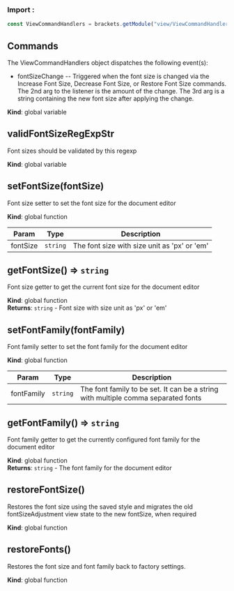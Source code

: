 ### Import :
```js
const ViewCommandHandlers = brackets.getModule("view/ViewCommandHandlers")
```

<a name="Commands"></a>

## Commands
The ViewCommandHandlers object dispatches the following event(s):
   - fontSizeChange -- Triggered when the font size is changed via the
     Increase Font Size, Decrease Font Size, or Restore Font Size commands.
     The 2nd arg to the listener is the amount of the change. The 3rd arg
     is a string containing the new font size after applying the change.

**Kind**: global variable  
<a name="validFontSizeRegExpStr"></a>

## validFontSizeRegExpStr
Font sizes should be validated by this regexp

**Kind**: global variable  
<a name="setFontSize"></a>

## setFontSize(fontSize)
Font size setter to set the font size for the document editor

**Kind**: global function  

| Param | Type | Description |
| --- | --- | --- |
| fontSize | <code>string</code> | The font size with size unit as 'px' or 'em' |

<a name="getFontSize"></a>

## getFontSize() ⇒ <code>string</code>
Font size getter to get the current font size for the document editor

**Kind**: global function  
**Returns**: <code>string</code> - Font size with size unit as 'px' or 'em'  
<a name="setFontFamily"></a>

## setFontFamily(fontFamily)
Font family setter to set the font family for the document editor

**Kind**: global function  

| Param | Type | Description |
| --- | --- | --- |
| fontFamily | <code>string</code> | The font family to be set.  It can be a string with multiple comma separated fonts |

<a name="getFontFamily"></a>

## getFontFamily() ⇒ <code>string</code>
Font family getter to get the currently configured font family for the document editor

**Kind**: global function  
**Returns**: <code>string</code> - The font family for the document editor  
<a name="restoreFontSize"></a>

## restoreFontSize()
Restores the font size using the saved style and migrates the old fontSizeAdjustment
view state to the new fontSize, when required

**Kind**: global function  
<a name="restoreFonts"></a>

## restoreFonts()
Restores the font size and font family back to factory settings.

**Kind**: global function  
